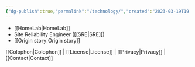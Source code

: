 ```yaml
---
{"dg-publish":true,"permalink":"/technology/","created":"2023-03-19T19:19:20.185-04:00","updated":"2023-03-19T19:35:52.062-04:00"}
---
```


- [[HomeLab\|HomeLab]]
- Site Reliability Engineer ([[SRE\|SRE]])
- [[Origin story\|Origin story]]

[[Colophon\|Colophon]] | [[License\|License]] | [[Privacy\|Privacy]] | [[Contact\|Contact]]